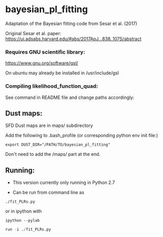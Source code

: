 # bayesian_pl_fitting

Adaptation of the Bayesian fitting code from Sesar et al. (2017)

Original Sesar et al. paper: https://ui.adsabs.harvard.edu/#abs/2017ApJ...838..107S/abstract



### Requires GNU scientific library:

https://www.gnu.org/software/gsl/

On ubuntu may already be installed in /usr/include/gsl


### Compiling likelihood_function_quad:

See command in README file and change paths accordingly:

## Dust maps:

SFD Dust maps are in maps/ subdirectory

Add the following to .bash_profile (or corresponding python env init file:)

```
export DUST_DIR="/PATH/TO/bayesian_pl_fitting"
```

Don't need to add the /maps/ part at the end.

## Running:

* This version currently only running in Python 2.7

* Can be run from command line as

`` ./fit_PLRs.py ``

or in ipython with 

`` ipython --pylab ``

``` python
run -i ./fit_PLRs.py 
```


